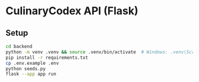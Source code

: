# CulinaryCodex API (Flask)

## Setup
```bash
cd backend
python -m venv .venv && source .venv/bin/activate  # Windows: .venv\Scripts\activate
pip install -r requirements.txt
cp .env.example .env
python seeds.py
flask --app app run